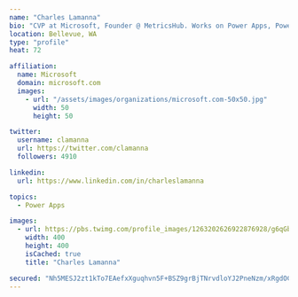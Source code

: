 ```yaml
---
name: "Charles Lamanna"
bio: "CVP at Microsoft, Founder @ MetricsHub. Works on Power Apps, Power Automate, Power Virtual Agent, Common Data Service and Dynamics 365."
location: Bellevue, WA
type: "profile"
heat: 72

affiliation:
  name: Microsoft
  domain: microsoft.com
  images:
    - url: "/assets/images/organizations/microsoft.com-50x50.jpg"
      width: 50
      height: 50

twitter:
  username: clamanna
  url: https://twitter.com/clamanna
  followers: 4910

linkedin:
  url: https://www.linkedin.com/in/charleslamanna

topics:
  - Power Apps

images:
  - url: https://pbs.twimg.com/profile_images/1263202626922876928/g6qGbHZ-_400x400.jpg
    width: 400
    height: 400
    isCached: true
    title: "Charles Lamanna"

secured: "Nh5MESJ2zt1kTo7EAefxXguqhvn5F+BSZ9grBjTNrvdloYJ2PneNzm/xRgdOCq6+8cgLkHpnMjDz35BLJ19oCv/wlswmjTC5gpFmd8QsGjYKo+MgKMnuvxz27E3AuKhnyyb5DZihS4VKPMxMZ2w9zDEj4e9J4wDc7xZXLF6FGFP4QMVvpfhahE38zCAfm4cvKTZeTB8JPYRfCl9y6LMMaU6SfAQJY88MKH3mUg/7Jxav+oXrnMj6wMiu8h9Jsd6vbc8M71JZk0Bhry474EwuoBZT2j+UmYBx9zrMf31H+2fDU713Ae/2acNkQrHpLFK08iqLjLzOM+Cv1hPro/M7aAcvBE6/jfvUYp0DvXmNnZwwpmwjXORP3PJ08O+Pug4Fa1Uknkt22rEw7zGfliSm5raEvWOon9YxL0TyzMOCBaA=;+XbnZ1EEL6tciTQ8nFogJg=="
---
```


